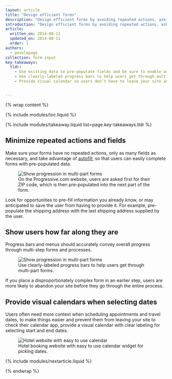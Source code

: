 ```yaml
---
layout: article
title: "Design efficient forms"
description: "Design efficient forms by avoiding repeated actions, asking for only the necessary information and guide users by showing them how far along they are in multi-part forms."
introduction: "Design efficient forms by avoiding repeated actions, asking for only the necessary information and guide users by showing them how far along they are in multi-part forms."
article:
  written_on: 2014-08-11
  updated_on: 2014-08-11
  order: 1
authors:
  - petelepage
collection: form-input
key-takeaways:
  tldr:
    - Use existing data to pre-populate fields and be sure to enable auto-fill.
    - Use clearly-labeled progress bars to help users get through multi-part forms.
    - Provide visual calendar so users don’t have to leave your site and jump to the calendar app on their smartphones.


---
```


{% wrap content %}

{% include modules/toc.liquid %}

{% include modules/takeaway.liquid list=page.key-takeaways.tldr %}

## Minimize repeated actions and fields

Make sure your forms have no repeated actions, only as many fields as
necessary, and take advantage of
[autofill](/web/fundamentals/input/form/label-and-name-inputs.html#use-metadata-to-enable-auto-complete),
so that users can easily complete forms with pre-populated data.

<figure>
  <img src="imgs/forms-multipart-good.png" srcset="imgs/forms-multipart-good.png 1x, imgs/forms-multipart-good-2x.png 2x" alt="Show progression in multi-part forms">
  <figcaption>
    On the Progressive.com website, users are asked first for their ZIP code, which is then pre-populated into the next part of the form.
  </figcaption>
</figure>

Look for opportunities to pre-fill information you already know, or may
anticipated to save the user from having to provide it.  For example,
pre-populate the shipping address with the last shipping address supplied by
the user.

## Show users how far along they are

Progress bars and menus should accurately convey overall progress through
multi-step forms and processes.

<figure>
  <img src="imgs/forms-multipart-good.png" srcset="imgs/forms-multipart-good.png 1x, imgs/forms-multipart-good-2x.png 2x" alt="Show progression in multi-part forms">
  <figcaption>
    Use clearly-labeled progress bars to help users get through multi-part forms.
  </figcaption>
</figure>

If you place a disproportionately complex form in an earlier step, users
are more likely to abandon your site before they go through the entire process.


## Provide visual calendars when selecting dates

Users often need more context when scheduling appointments and travel dates,
to make things easier and prevent them from leaving your site to check their
calendar app, provide a visual calendar with clear labeling for selecting
start and end dates.

<figure>
  <img src="imgs/forms-calendar-good.png" srcset="imgs/forms-calendar-good.png 1x, imgs/forms-calendar-good-2x.png 2x" alt="Hotel website with easy to use calendar">
  <figcaption>
    Hotel booking website with easy to use calendar widget for picking dates.
  </figcaption>
</figure>

{% include modules/nextarticle.liquid %}

{% endwrap %}
